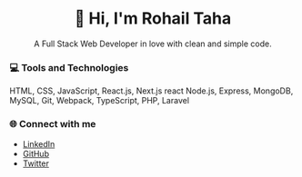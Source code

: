 <div align="center">
<h1> 👋 Hi, I'm Rohail Taha </h1>
</div>

<p align="center">A Full Stack Web Developer in love with clean and simple code. </p>

### 💻 Tools and Technologies
HTML, CSS, JavaScript, React.js, Next.js react Node.js, Express, MongoDB, MySQL, Git, Webpack, TypeScript, PHP, Laravel


### 🌐 Connect with me

- [LinkedIn](https://github.com/rohailtaha/rohailtaha/blob/main/linkedin.svg)
- [GitHub](https://github.com/rohailtaha/rohailtaha/blob/main/github.svg)
- [Twitter](https://twitter.com/rohail_taha)
